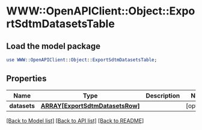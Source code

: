 # WWW::OpenAPIClient::Object::ExportSdtmDatasetsTable

## Load the model package
```perl
use WWW::OpenAPIClient::Object::ExportSdtmDatasetsTable;
```

## Properties
Name | Type | Description | Notes
------------ | ------------- | ------------- | -------------
**datasets** | [**ARRAY[ExportSdtmDatasetsRow]**](ExportSdtmDatasetsRow.md) |  | [optional] 

[[Back to Model list]](../README.md#documentation-for-models) [[Back to API list]](../README.md#documentation-for-api-endpoints) [[Back to README]](../README.md)


